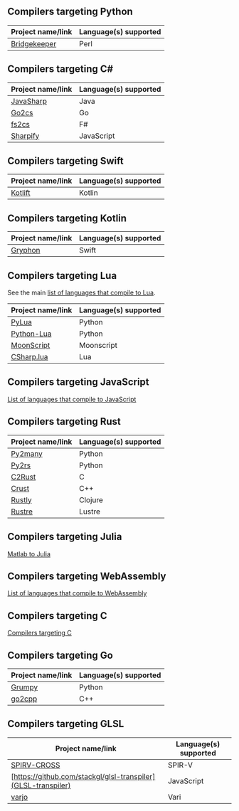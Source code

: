 ## Compilers targeting Python

| Project name/link | Language(s) supported |
|-------------------|-----------------------|
| [Bridgekeeper](http://www.crazy-compilers.com/bridgekeeper/) | Perl |

## Compilers targeting C#

| Project name/link | Language(s) supported |
|-------------------|-----------------------|
| [JavaSharp](https://github.com/justiceo/JavaSharp) | Java |
| [Go2cs](https://github.com/GridProtectionAlliance/go2cs) | Go |
| [fs2cs](https://github.com/hsharpsoftware/fs2cs) | F# |
| [Sharpify](https://github.com/kthompson/sharpify) | JavaScript |

## Compilers targeting Swift

| Project name/link | Language(s) supported |
|-------------------|-----------------------|
| [Kotlift](https://github.com/studo-app/Kotlift) | Kotlin |

## Compilers targeting Kotlin

| Project name/link | Language(s) supported |
|-------------------|-----------------------|
| [Gryphon](https://github.com/vinivendra/Gryphon) | Swift |

## Compilers targeting Lua
See the main [list of languages that compile to Lua](https://github.com/hengestone/lua-languages).

| Project name/link | Language(s) supported |
|-------------------|-----------------------|
| [PyLua](https://github.com/vallentin/PyLua) | Python |
| [Python-Lua](https://github.com/dmitrii-eremin/python-lua) | Python |
| [MoonScript](https://moonscript.org/) | Moonscript |
| [CSharp.lua](https://github.com/yanghuan/CSharp.lua) | Lua |

## Compilers targeting JavaScript
[List of languages that compile to JavaScript](https://github.com/jashkenas/coffeescript/wiki/List-of-languages-that-compile-to-JS)
## Compilers targeting Rust

| Project name/link | Language(s) supported |
|-------------------|-----------------------|
| [Py2many](https://github.com/adsharma/py2many) | Python |
| [Py2rs](https://github.com/konchunas/pyrs) | Python |
| [C2Rust](https://github.com/immunant/c2rust) | C |
| [Crust](https://github.com/NishanthSpShetty/crust) | C++ |
| [Rustly](https://github.com/timothypratley/rustly) | Clojure |
| [Rustre](https://github.com/emersion/rustre) | Lustre |
## Compilers targeting Julia
[Matlab to Julia](https://lakras.github.io/matlab-to-julia/)
## Compilers targeting WebAssembly
[List of languages that compile to WebAssembly](https://github.com/appcypher/awesome-wasm-langs)
## Compilers targeting C
[Compilers targeting C](https://github.com/dbohdan/compilers-targeting-c)
## Compilers targeting Go

| Project name/link | Language(s) supported |
|-------------------|-----------------------|
| [Grumpy](https://github.com/google/grumpy) | Python |
| [go2cpp](https://github.com/xyproto/go2cpp) | C++ |

## Compilers targeting GLSL

| Project name/link | Language(s) supported |
|-------------------|-----------------------|
| [SPIRV-CROSS](https://github.com/KhronosGroup/SPIRV-Cross) | SPIR-V |
| [https://github.com/stackgl/glsl-transpiler](GLSL-transpiler) | JavaScript |
| [varjo](https://github.com/KhronosGroup/SPIRV-Cross) | Vari |
